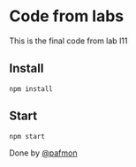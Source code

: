 # Code from labs
This is the final code from lab l11

## Install
```
npm install
```

## Start
```
npm start
```

Done by [@pafmon](www.us.es)


